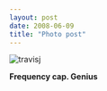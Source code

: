 ```yaml
---
layout: post
date: 2008-06-09
title: "Photo post"
---
```

![travisj](/images/284ec2f2c57f0f60ef63090167dc20e48b052501008fb759e69e87e8e0675b12.jpg)

<b>Frequency cap. Genius</b>